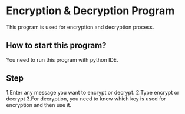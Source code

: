 # Encryption & Decryption Program
This program is used for encryption and decryption process.
## How to start this program?
You need to run this program with python IDE.
## Step
1.Enter any message you want to encrypt or decrypt.
2.Type encrypt or decrypt
3.For decryption, you need to know which key is used for encryption and then use it.